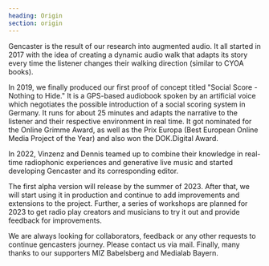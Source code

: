 ```yaml
---
heading: Origin
section: origin
---
```


Gencaster is the result of our research into augmented audio. It all started in 2017 with the idea of creating a dynamic audio walk that adapts its story every time the listener changes their walking direction (similar to CYOA books).  

In 2019, we finally produced our first proof of concept titled "Social Score - Nothing to Hide." It is a GPS-based audiobook spoken by an artificial voice which negotiates the possible introduction of a social scoring system in Germany. It runs for about 25 minutes and adapts the narrative to the listener and their respective environment in real time. It got nominated for the Online Grimme Award, as well as the Prix Europa (Best European Online Media Project of the Year) and also won the DOK.Digital Award.  

In 2022, Vinzenz and Dennis teamed up to combine their knowledge in real-time radiophonic experiences and generative live music and started developing Gencaster and its corresponding editor.  

The first alpha version will release by the summer of 2023. After that, we will start using it in production and continue to add improvements and extensions to the project. Further, a series of workshops are planned for 2023 to get radio play creators and musicians to try it out and provide feedback for improvements.  

We are always looking for collaborators, feedback or any other requests to continue gencasters journey. Please contact us via mail. Finally, many thanks to our supporters MIZ Babelsberg and Medialab Bayern.  
